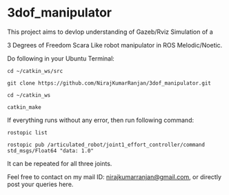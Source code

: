 # 3dof_manipulator
This project aims to devlop understanding of Gazeb/Rviz Simulation of a 

3 Degrees of Freedom Scara Like robot manipulator in ROS Melodic/Noetic.

  Do following in your Ubuntu Terminal:
  
    cd ~/catkin_ws/src
    
    git clone https://github.com/NirajKumarRanjan/3dof_manipulator.git

    cd ~/catkin_ws

    catkin_make

If everything runs without any error, then run following command:

    rostopic list

    rostopic pub /articulated_robot/joint1_effort_controller/command std_msgs/Float64 "data: 1.0"

It can be repeated for all three joints.

Feel free to contact on my mail ID: nirajkumarranjan@gmail.com, or directly post your queries here.

  
